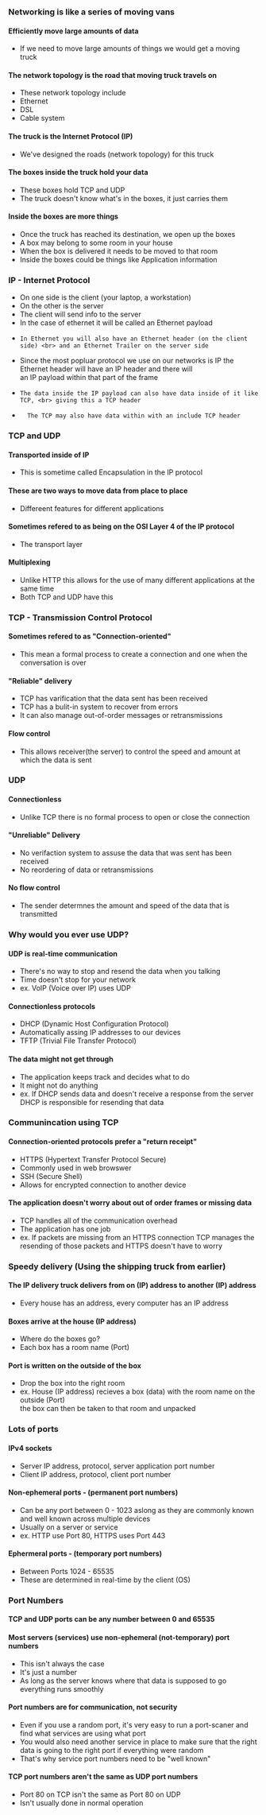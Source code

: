 ### Networking is like a series of moving vans

#### Efficiently move large amounts of data
- If we need to move large amounts of things we would get a moving truck

#### The network topology is the road that moving truck travels on
- These network topology include
-   Ethernet
-   DSL
-   Cable system

#### The truck is the Internet Protocol (IP)
- We've designed the roads (network topology) for this truck

#### The boxes inside the truck hold your data
- These boxes hold TCP and UDP
-   The truck doesn't know what's in the boxes, it just carries them

#### Inside the boxes are more things
- Once the truck has reached its destination, we open up the boxes
- A box may belong to some room in your house
-   When the box is delivered it needs to be moved to that room
- Inside the boxes could be things like Application information

### IP - Internet Protocol

- On one side is the client (your laptop, a workstation)
- On the other is the server
- The client will send info to the server
-   In the case of ethernet it will be called an Ethernet payload
-     In Ethernet you will also have an Ethernet header (on the client side) <br> and an Ethernet Trailer on the server side
-   Since the most popluar protocol we use on our networks is IP the Ethernet header will have an IP header and there will <br> an IP payload within that part of the frame
-     The data inside the IP payload can also have data inside of it like TCP, <br> giving this a TCP header
-       The TCP may also have data within with an include TCP header

### TCP and UDP

#### Transported inside of IP 
- This is sometime called Encapsulation in the IP protocol

#### These are two ways to move data from place to place
- Differeent features for different applications

#### Sometimes refered to as being on the OSI Layer 4 of the IP protocol
- The transport layer

#### Multiplexing
- Unlike HTTP this allows for the use of many different applications at the same time
- Both TCP and UDP have this

### TCP - Transmission Control Protocol

#### Sometimes refered to as "Connection-oriented"
- This mean a formal process to create a connection and one when the conversation is over

#### "Reliable" delivery
- TCP has varification that the data sent has been received
- TCP has a bulit-in system to recover from errors
- It can also manage out-of-order messages or retransmissions

#### Flow control
- This allows receiver(the server) to control the speed and amount at which the data is sent

### UDP 

#### Connectionless
- Unlike TCP there is no formal process to open or close the connection

#### "Unreliable" Delivery
- No verifaction system to assuse the data that was sent has been received
- No reordering of data or retransmissions

#### No flow control
- The sender determnes the amount and speed of the data that is transmitted

### Why would you ever use UDP?

#### UDP is real-time communication
- There's no way to stop and resend the data when you talking 
- Time doesn't stop for your network
- ex. VoIP (Voice over IP) uses UDP

#### Connectionless protocols
- DHCP (Dynamic Host Configuration Protocol)
-   Automatically assing IP addresses to our devices
- TFTP (Trivial File Transfer Protocol)

#### The data might not get through
- The application keeps track and decides what to do 
- It might not do anything
- ex. If DHCP sends data and doesn't receive a response from the server DHCP is responsible for resending that data

### Communincation using TCP

#### Connection-oriented protocols prefer a "return receipt"
- HTTPS (Hypertext Transfer Protocol Secure)
-   Commonly used in web browswer
- SSH (Secure Shell)
-   Allows for encrypted connection to another device

#### The application doesn't worry about out of order frames or missing data
- TCP handles all of the communication overhead
- The application has one job
- ex. If packets are missing from an HTTPS connection TCP manages the resending of those packets and HTTPS doesn't have to worry

### Speedy delivery (Using the shipping truck from earlier)

#### The IP delivery truck delivers from on (IP) address to another (IP) address
- Every house has an address, every computer has an IP address

#### Boxes arrive at the house (IP address)
- Where do the boxes go?
- Each box has a room name (Port)

#### Port is written on the outside of the box
- Drop the box into the right room
- ex. House (IP address) recieves a box (data) with the room name on the outside (Port) <br> the box can then be taken to that room and unpacked

### Lots of ports

#### IPv4 sockets
- Server IP address, protocol, server application port number
- Client IP address, protocol, client port number

#### Non-ephemeral ports - (permanent port numbers)
- Can be any port between 0 - 1023 aslong as they are commonly known and well known across multiple devices
- Usually on a server or service
- ex. HTTP use Port 80, HTTPS uses Port 443

#### Ephermeral ports - (temporary port numbers)
- Between Ports 1024 - 65535
- These are determined in real-time by the client (OS)

### Port Numbers

#### TCP and UDP ports can be any number between 0 and 65535

#### Most servers (services) use non-ephemeral (not-temporary) port numbers
- This isn't always the case
-   It's just a number
-   As long as the server knows where that data is supposed to go everything runs smoothly

#### Port numbers are for communication, not security
- Even if you use a random port, it's very easy to run a port-scaner and find what services are using what port
- You would also need another service in place to make sure that the right data is going to the right port if everything were random
- That's why service port numbers need to be "well known"

#### TCP port numbers aren't the same as UDP port numbers 
- Port 80 on TCP isn't the same as Port 80 on UDP
- Isn't usually done in normal operation
